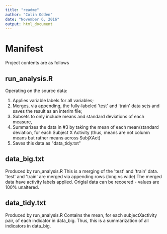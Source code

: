 ```yaml
---
title: "readme"
author: "Colin Odden"
date: "November 6, 2016"
output: html_document
---
```


# Manifest
Project contents are as follows
## run_analysis.R
Operating on the source data:
1. Applies variable labels for all variables;
2. Merges, via appending, the fully-labeled 'test' and 'train' data sets and saves the result as an interim file;
3. Subsets to only include means and standard deviations of each measure,
4. Summarizes the data in #3 by taking the mean of each mean/standard deviation, for each Subject X Activity (thus, means are not column means but rather means across SubjXAct)
5. Saves this data as "data_tidy.txt"

## data_big.txt
Produced by run_analysis.R
This is a merging of the 'test' and 'train' data.
'test' and 'train' are merged via appending rows (long vs wide)
The merged data have activity labels applied.
Origial data can be recoered - values are 100% unaltered.

## data_tidy.txt
Produced by run_analysis.R
Contains the mean, for each subjectXactivity pair, of each indicator in data_big.
Thus, this is a summarization of all indicators in data_big.
